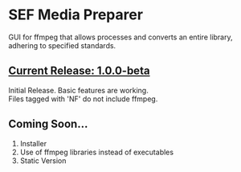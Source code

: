 # SEF Media Preparer
GUI for ffmpeg that allows processes and converts an entire library, adhering to specified standards.

## [Current Release: 1.0.0-beta](https://github.com/alecselle/sefmediapreparer/releases)
Initial Release. Basic features are working.<br/>
Files tagged with 'NF' do not include ffmpeg.

## Coming Soon...
1. Installer
2. Use of ffmpeg libraries instead of executables
3. Static Version
